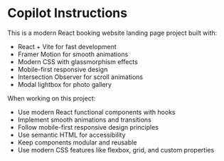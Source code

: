 # Copilot Instructions

<!-- Use this file to provide workspace-specific custom instructions to Copilot. For more details, visit https://code.visualstudio.com/docs/copilot/copilot-customization#_use-a-githubcopilotinstructionsmd-file -->

This is a modern React booking website landing page project built with:
- React + Vite for fast development
- Framer Motion for smooth animations
- Modern CSS with glassmorphism effects
- Mobile-first responsive design
- Intersection Observer for scroll animations
- Modal lightbox for photo gallery

When working on this project:
- Use modern React functional components with hooks
- Implement smooth animations and transitions
- Follow mobile-first responsive design principles
- Use semantic HTML for accessibility
- Keep components modular and reusable
- Use modern CSS features like flexbox, grid, and custom properties
